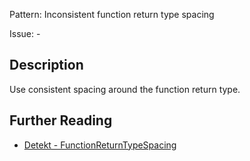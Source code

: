 Pattern: Inconsistent function return type spacing

Issue: -

## Description

Use consistent spacing around the function return type.

## Further Reading

* [Detekt - FunctionReturnTypeSpacing](https://detekt.dev/docs/rules/formatting/#functionreturntypespacing)